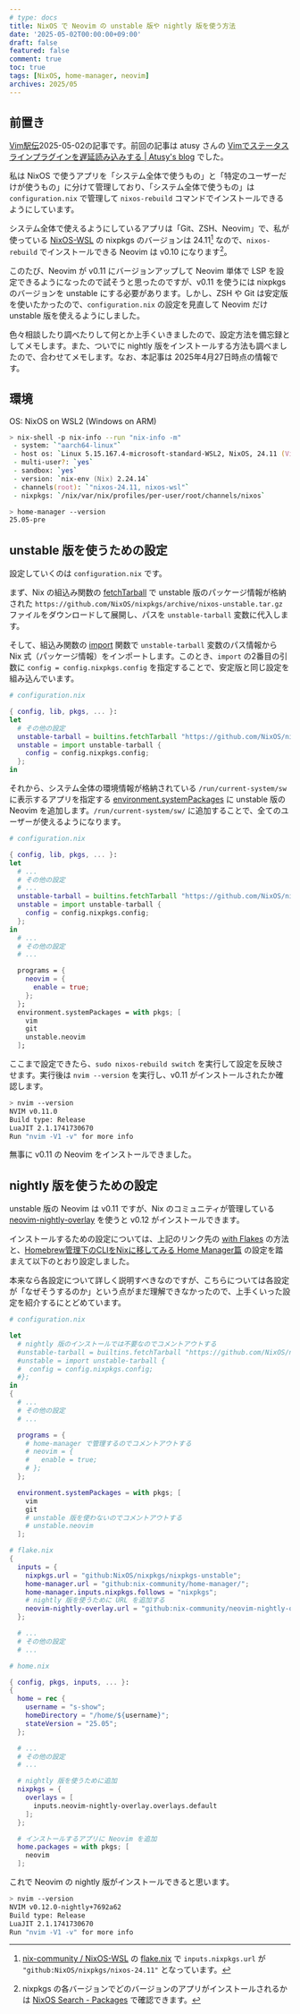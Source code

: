 ```yaml
---
# type: docs 
title: NixOS で Neovim の unstable 版や nightly 版を使う方法
date: '2025-05-02T00:00:00+09:00'
draft: false
featured: false
comment: true
toc: true
tags: [NixOS, home-manager, neovim]
archives: 2025/05
---
```


## 前置き

[Vim駅伝](https://vim-jp.org/ekiden/)2025-05-02の記事です。前回の記事は atusy さんの [Vimでステータスラインプラグインを遅延読み込みする | Atusy's blog](https://blog.atusy.net/2025/04/30/vim-ekiden-lazy-load-statusline-plugins/) でした。

私は NixOS で使うアプリを「システム全体で使うもの」と「特定のユーザーだけが使うもの」に分けて管理しており、「システム全体で使うもの」は `configuration.nix` で管理して `nixos-rebuild` コマンドでインストールできるようにしています。

システム全体で使えるようにしているアプリは「Git、ZSH、Neovim」で、私が使っている [NixOS-WSL](https://github.com/nix-community/NixOS-WSL) の nixpkgs のバージョンは 24.11[^1] なので、`nixos-rebuild` でインストールできる Neovim は v0.10 になります[^2]。

[^1]: [nix-community / NixOS-WSL](https://github.com/nix-community/NixOS-WSL) の [flake.nix](https://github.com/nix-community/NixOS-WSL/blob/60b4904a1390ac4c89e93d95f6ed928975e525ed/flake.nix#L5) で `inputs.nixpkgs.url` が `"github:NixOS/nixpkgs/nixos-24.11"` となっています。
[^2]: nixpkgs の各バージョンでどのバージョンのアプリがインストールされるかは [NixOS Search - Packages](https://search.nixos.org/packages) で確認できます。

このたび、Neovim が v0.11 にバージョンアップして Neovim 単体で LSP を設定できるようになったので試そうと思ったのですが、v0.11 を使うには nixpkgs のバージョンを unstable にする必要があります。しかし、ZSH や Git は安定版を使いたかったので、`configuration.nix` の設定を見直して Neovim だけ unstable 版を使えるようにしました。

色々相談したり調べたりして何とか上手くいきましたので、設定方法を備忘録としてメモします。また、ついでに nightly 版をインストールする方法も調べましたので、合わせてメモします。なお、本記事は 2025年4月27日時点の情報です。

## 環境

OS: NixOS on WSL2 (Windows on ARM)

```zsh
> nix-shell -p nix-info --run "nix-info -m"
 - system: `"aarch64-linux"`
 - host os: `Linux 5.15.167.4-microsoft-standard-WSL2, NixOS, 24.11 (Vicuna), 24.11.717196.9684b53175fc`
 - multi-user?: `yes`
 - sandbox: `yes`
 - version: `nix-env (Nix) 2.24.14`
 - channels(root): `"nixos-24.11, nixos-wsl"`
 - nixpkgs: `/nix/var/nix/profiles/per-user/root/channels/nixos`
```

```zsh
> home-manager --version
25.05-pre
```

## unstable 版を使うための設定

設定していくのは `configuration.nix` です。

まず、Nix の組込み関数の [fetchTarball](https://nix.dev/manual/nix/2.24/language/builtins#builtins-fetchTarball) で unstable 版のパッケージ情報が格納された `https://github.com/NixOS/nixpkgs/archive/nixos-unstable.tar.gz` ファイルをダウンロードして展開し、パスを `unstable-tarball` 変数に代入します。

そして、組込み関数の [import](https://nix.dev/manual/nix/2.24/language/builtins#builtins-import) 関数で `unstable-tarball` 変数のパス情報から Nix 式（パッケージ情報）をインポートします。このとき、`import` の2番目の引数に `config = config.nixpkgs.config` を指定することで、安定版と同じ設定を組み込んでいます。

```nix
# configuration.nix

{ config, lib, pkgs, ... }:
let
  # その他の設定
  unstable-tarball = builtins.fetchTarball "https://github.com/NixOS/nixpkgs/archive/nixos-unstable.tar.gz";
  unstable = import unstable-tarball {
    config = config.nixpkgs.config;
  };
in
```

それから、システム全体の環境情報が格納されている `/run/current-system/sw` に表示するアプリを指定する [environment.systemPackages](https://search.nixos.org/options?channel=24.11&show=environment.systemPackages&from=0&size=50&sort=relevance&type=packages&query=environment.system) に unstable 版の Neovim を追加します。`/run/current-system/sw/` に追加することで、全てのユーザーが使えるようになります。

```nix
# configuration.nix

{ config, lib, pkgs, ... }:
let
  # ...
  # その他の設定
  # ...
  unstable-tarball = builtins.fetchTarball "https://github.com/NixOS/nixpkgs/archive/nixos-unstable.tar.gz";
  unstable = import unstable-tarball {
    config = config.nixpkgs.config;
  };
in
  # ...
  # その他の設定
  # ...

  programs = {
    neovim = {
      enable = true;
    };
  };
  environment.systemPackages = with pkgs; [
    vim
    git
    unstable.neovim
  ];
```

ここまで設定できたら、`sudo nixos-rebuild switch` を実行して設定を反映させます。実行後は `nvim --version` を実行し、v0.11 がインストールされたか確認します。

```bash
> nvim --version
NVIM v0.11.0
Build type: Release
LuaJIT 2.1.1741730670
Run "nvim -V1 -v" for more info
```

無事に v0.11 の Neovim をインストールできました。

## nightly 版を使うための設定

unstable 版の Neovim は v0.11 ですが、Nix のコミュニティが管理している [neovim-nightly-overlay](https://github.com/nix-community/neovim-nightly-overlay) を使うと v0.12 がインストールできます。

インストールするための設定については、上記のリンク先の [with Flakes](https://github.com/nix-community/neovim-nightly-overlay?tab=readme-ov-file#with-flakes) の方法と、[Homebrew管理下のCLIをNixに移してみる Home Manager篇](https://zenn.dev/kawarimidoll/articles/9c44ce8b60726f#nixpkgs%E4%BB%A5%E5%A4%96%E3%81%AEflake%E3%81%8B%E3%82%89%E5%8F%96%E3%82%8A%E8%BE%BC%E3%82%80)  の設定を踏まえて以下のとおり設定しました。

本来なら各設定について詳しく説明すべきなのですが、こちらについては各設定が「なぜそうするのか」という点がまだ理解できなかったので、上手くいった設定を紹介するにとどめています。

```nix
# configuration.nix

let
  # nightly 版のインストールでは不要なのでコメントアウトする
  #unstable-tarball = builtins.fetchTarball "https://github.com/NixOS/nixpkgs/archive/nixos-unstable.tar.gz";
  #unstable = import unstable-tarball {
  #  config = config.nixpkgs.config;
  #};
in
{
  # ...
  # その他の設定
  # ...

  programs = {
    # home-manager で管理するのでコメントアウトする
    # neovim = {
    #   enable = true;
    # };
  };

  environment.systemPackages = with pkgs; [
    vim
    git
    # unstable 版を使わないのでコメントアウトする
    # unstable.neovim
  ];
```

```nix
# flake.nix
{
  inputs = {
    nixpkgs.url = "github:NixOS/nixpkgs/nixpkgs-unstable";
    home-manager.url = "github:nix-community/home-manager/";
    home-manager.inputs.nixpkgs.follows = "nixpkgs";
    # nightly 版を使うために URL を追加する
    neovim-nightly-overlay.url = "github:nix-community/neovim-nightly-overlay";
  };

  # ...
  # その他の設定
  # ...
```

```nix
# home.nix

{ config, pkgs, inputs, ... }:
{
  home = rec {
    username = "s-show";
    homeDirectory = "/home/${username}";
    stateVersion = "25.05";
  };

  # ...
  # その他の設定
  # ...

  # nightly 版を使うために追加
  nixpkgs = {
    overlays = [
      inputs.neovim-nightly-overlay.overlays.default
    ];
  };

  # インストールするアプリに Neovim を追加
  home.packages = with pkgs; [
    neovim
  ];
```

これで Neovim の nightly 版がインストールできると思います。

```zsh
> nvim --version
NVIM v0.12.0-nightly+7692a62
Build type: Release
LuaJIT 2.1.1741730670
Run "nvim -V1 -v" for more info
```

